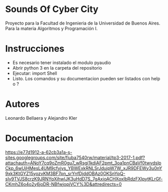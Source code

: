 # Sounds Of Cyber City
Proyecto para la Facultad de Ingenieria de la Universidad de Buenos Aires. Para la materia Algoritmos y Programación I.

# Instrucciones
- Es necesario tener instalado el modulo pyaudio
- Abrir python 3 en la carpeta del repositorio
- Ejecutar: import Shell
- Listo. Los comandos y su documentacion pueden ser listados con help o ?

# Autores
Leonardo Bellaera y Alejandro Kler

# Documentacion
https://e77d1912-a-62cb3a1a-s-sites.googlegroups.com/site/fiuba7540rw/material/tp3-2017-1.pdf?attachauth=ANoY7cq9oZmR0gu7_wRsgi1kdiAF2pmt_3oa1pnCBaVf0twvdslpCkp_6wUjHMesL4UM9cfyjvs_YBWExkRNLSrJdujpW7W_xJR9DFEWy3u0nY9xk3KtGYZ15yozvKM3BF7pn_srYnfDjddOBAz0OKSnYpQ-sIy9TVJS8crzK9JRNYqXihwlJK3uHdD7S_7gAxioACHXoxIbRdzFXIpytKLrGf-CKmhZ6o4o2y6joDR-NBfwjopjVCY%3D&attredirects=0

